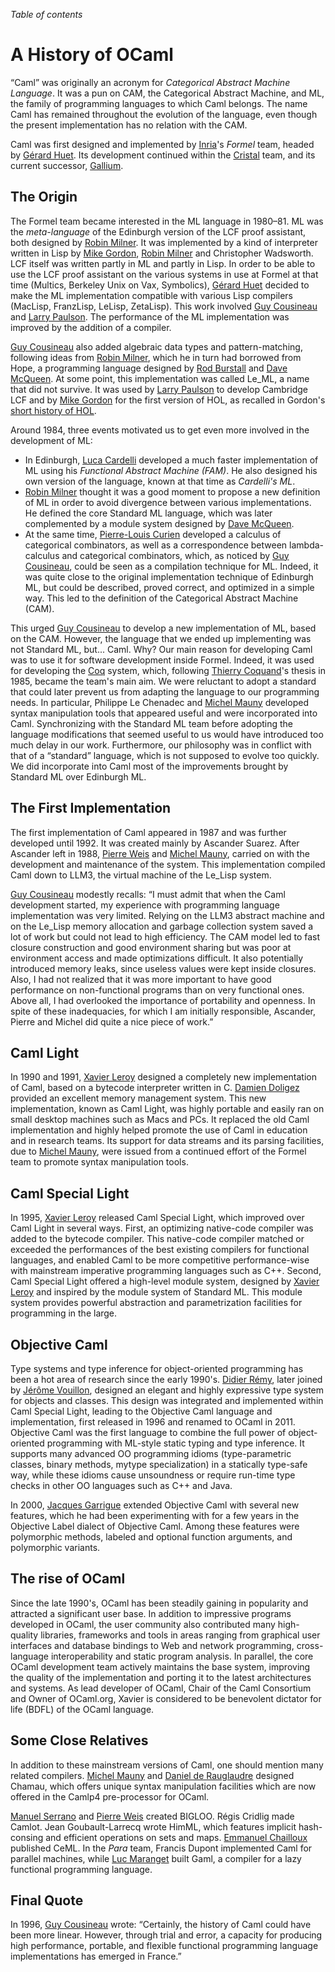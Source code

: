 <!-- ((! set title A History of OCaml !)) ((! set learn !)) -->

*Table of contents*

# A History of OCaml
“Caml” was originally an acronym for *Categorical Abstract Machine
Language*. It was a pun on CAM, the Categorical Abstract Machine, and
ML, the family of programming languages to which Caml belongs. The name
Caml has remained throughout the evolution of the language, even though
the present implementation has no relation with the CAM.

Caml was first designed and implemented by
[Inria](http://www.inria.fr/)'s *Formel* team, headed by
[Gérard Huet](http://cristal.inria.fr/~huet/). Its development continued
within the [Cristal](http://cristal.inria.fr/) team, and its current
successor, [Gallium](http://gallium.inria.fr/).

## The Origin
The Formel team became interested in the ML language in 1980–81. ML was
the *meta-language* of the Edinburgh version of the LCF proof assistant,
both designed by [Robin Milner][]. It was
implemented by a kind of interpreter written in Lisp by [Mike
Gordon](http://www.cl.cam.ac.uk/~mjcg/), [Robin Milner][]
and Christopher Wadsworth. LCF
itself was written partly in ML and partly in Lisp. In order to be able
to use the LCF proof assistant on the various systems in use at Formel
at that time (Multics, Berkeley Unix on Vax, Symbolics), [Gérard
Huet](http://cristal.inria.fr/~huet/) decided to make the ML
implementation compatible with various Lisp compilers (MacLisp,
FranzLisp, LeLisp, ZetaLisp). This work involved [Guy Cousineau][] and
[Larry Paulson][]. The performance of the ML
implementation was improved by the addition of a compiler.

[Robin Milner]: http://www.cl.cam.ac.uk/archive/rm135/
[Guy Cousineau]: http://www.pps.univ-paris-diderot.fr/~cousinea/
[Larry Paulson]: http://www.cl.cam.ac.uk/~lp15/

[Guy Cousineau][] also added
algebraic data types and pattern-matching, following ideas from
[Robin Milner][], which he in turn had borrowed
from Hope, a programming language designed by [Rod
Burstall](http://homepages.inf.ed.ac.uk/rburstall/) and [Dave
McQueen](http://people.cs.uchicago.edu/~dbm/). At some point, this
implementation was called Le_ML, a name that did not survive. It was
used by [Larry Paulson][] to develop
Cambridge LCF and by [Mike Gordon](http://www.cl.cam.ac.uk/users/mjcg/)
for the first version of HOL, as recalled in Gordon's [short history of
HOL](http://www.cl.cam.ac.uk/~mjcg/papers/HolHistory.html).

Around 1984, three events motivated us to get even more involved in the
development of ML:

* In Edinburgh, [Luca Cardelli](http://lucacardelli.name/) developed a
 much faster implementation of ML using his *Functional Abstract
 Machine (FAM)*. He also designed his own version of the language,
 known at that time as *Cardelli's ML*.
* [Robin Milner][] thought it was a
 good moment to propose a new definition of ML in order to avoid
 divergence between various implementations. He defined the core
 Standard ML language, which was later complemented by a module
 system designed by [Dave
 McQueen](http://people.cs.uchicago.edu/~dbm/).
* At the same time, [Pierre-Louis
 Curien](http://www.pps.univ-paris-diderot.fr/~curien/) developed a calculus of
 categorical combinators, as well as a correspondence between
 lambda-calculus and categorical combinators, which, as noticed by
 [Guy Cousineau][], could be seen
 as a compilation technique for ML. Indeed, it was quite close to the
 original implementation technique of Edinburgh ML, but could be
 described, proved correct, and optimized in a simple way. This led
 to the definition of the Categorical Abstract Machine (CAM).

This urged [Guy Cousineau][] to
develop a new implementation of ML, based on the CAM. However, the
language that we ended up implementing was not Standard ML, but... Caml.
Why? Our main reason for developing Caml was to use it for software
development inside Formel. Indeed, it was used for developing the
[Coq](http://coq.inria.fr/) system, which, following [Thierry
Coquand](http://www.cse.chalmers.se/~coquand/)'s thesis in 1985, became
the team's main aim. We were reluctant to adopt a standard that could
later prevent us from adapting the language to our programming needs. In
particular, Philippe Le Chenadec and [Michel
Mauny](http://cristal.inria.fr/~mauny/) developed syntax manipulation
tools that appeared useful and were incorporated into Caml.
Synchronizing with the Standard ML team before adopting the language
modifications that seemed useful to us would have introduced too much
delay in our work. Furthermore, our philosophy was in conflict with that
of a “standard” language, which is not supposed to evolve too quickly.
We did incorporate into Caml most of the improvements brought by
Standard ML over Edinburgh ML.

## The First Implementation
The first implementation of Caml appeared in 1987 and was further
developed until 1992. It was created mainly by Ascander Suarez. After
Ascander left in 1988, [Pierre Weis](http://cristal.inria.fr/~weis/) and
[Michel Mauny](http://cristal.inria.fr/~mauny/), carried on with the
development and maintenance of the system. This implementation compiled
Caml down to LLM3, the virtual machine of the Le_Lisp system.

[Guy Cousineau][] modestly recalls:
“I must admit that when the Caml development started, my experience with
programming language implementation was very limited. Relying on the
LLM3 abstract machine and on the Le_Lisp memory allocation and garbage
collection system saved a lot of work but could not lead to high
efficiency. The CAM model led to fast closure construction and good
environment sharing but was poor at environment access and made
optimizations difficult. It also potentially introduced memory leaks,
since useless values were kept inside closures. Also, I had not realized
that it was more important to have good performance on non-functional
programs than on very functional ones. Above all, I had overlooked the
importance of portability and openness. In spite of these inadequacies,
for which I am initially responsible, Ascander, Pierre and Michel did
quite a nice piece of work.”

## Caml Light
In 1990 and 1991, [Xavier Leroy](http://cristal.inria.fr/~xleroy/)
designed a completely new implementation of Caml, based on a bytecode
interpreter written in C. [Damien
Doligez](http://cristal.inria.fr/~doligez/) provided an excellent memory
management system. This new implementation, known as Caml Light, was
highly portable and easily ran on small desktop machines such as Macs
and PCs. It replaced the old Caml implementation and highly helped
promote the use of Caml in education and in research teams. Its support
for data streams and its parsing facilities, due to [Michel
Mauny](http://cristal.inria.fr/~mauny/), were issued from a continued
effort of the Formel team to promote syntax manipulation tools.

## Caml Special Light
In 1995, [Xavier Leroy](http://cristal.inria.fr/~xleroy/) released Caml
Special Light, which improved over Caml Light in several ways. First, an
optimizing native-code compiler was added to the bytecode compiler. This
native-code compiler matched or exceeded the performances of the best
existing compilers for functional languages, and enabled Caml to be more
competitive performance-wise with mainstream imperative programming
languages such as C++. Second, Caml Special Light offered a high-level
module system, designed by [Xavier
Leroy](http://cristal.inria.fr/~xleroy/) and inspired by the module
system of Standard ML. This module system provides powerful abstraction
and parametrization facilities for programming in the large.

## Objective Caml
Type systems and type inference for object-oriented programming has been
a hot area of research since the early 1990's. [Didier
Rémy](http://cristal.inria.fr/~remy/), later joined by [Jérôme
Vouillon](http://www.pps.univ-paris-diderot.fr/~vouillon/),
designed an elegant and
highly expressive type system for objects and classes. This design was
integrated and implemented within Caml Special Light, leading to the
Objective Caml language and implementation, first released in 1996 and
renamed to OCaml in 2011. Objective Caml was the first language to
combine the full power of object-oriented programming with ML-style
static typing and type inference. It supports many advanced OO
programming idioms (type-parametric classes, binary methods, mytype
specialization) in a statically type-safe way, while these idioms cause
unsoundness or require run-time type checks in other OO languages such
as C++ and Java.

In 2000, [Jacques Garrigue](http://www.math.nagoya-u.ac.jp/~garrigue/)
extended Objective Caml with several new features, which he had been
experimenting with for a few years in the Objective Label dialect of
Objective Caml. Among these features were polymorphic methods, labeled
and optional function arguments, and polymorphic variants.

## The rise of OCaml
Since the late 1990's, OCaml has been steadily gaining in popularity and
attracted a significant user base. In addition to impressive programs
developed in OCaml, the user community also contributed many
high-quality libraries, frameworks and tools in areas ranging from
graphical user interfaces and database bindings to Web and network
programming, cross-language interoperability and static program
analysis. In parallel, the core OCaml development team actively
maintains the base system, improving the quality of the implementation
and porting it to the latest architectures and systems.
As lead developer of OCaml, Chair of the Caml Consortium and Owner of
OCaml.org, Xavier is considered to be benevolent dictator for life (BDFL) of
the OCaml language.

## Some Close Relatives
In addition to these mainstream versions of Caml, one should mention
many related compilers. [Michel Mauny](http://cristal.inria.fr/~mauny/)
and [Daniel de Rauglaudre](http://cristal.inria.fr/~ddr/) designed
Chamau, which offers unique syntax manipulation facilities which are now
offered in the Camlp4 pre-processor for OCaml.

[Manuel Serrano](http://www-sop.inria.fr/members/Manuel.Serrano/) and
[Pierre Weis](http://cristal.inria.fr/~weis/) created BIGLOO. Régis
Cridlig made Camlot. Jean Goubault-Larrecq wrote HimML, which features
implicit hash-consing and efficient operations on sets and maps.
[Emmanuel Chailloux](http://www-apr.lip6.fr/~chaillou/) published
CeML. In the *Para* team, Francis Dupont implemented Caml for parallel
machines, while [Luc Maranget](http://cristal.inria.fr/~maranget/) built
Gaml, a compiler for a lazy functional programming language.

## Final Quote
In 1996, [Guy Cousineau][] wrote:
“Certainly, the history of Caml could have been more linear. However,
through trial and error, a capacity for producing high performance,
portable, and flexible functional programming language implementations
has emerged in France.”


